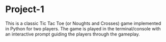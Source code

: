 # Project-1
This is a classic Tic Tac Toe (or Noughts and Crosses) game implemented in Python for two players. The game is played in the terminal/console with an interactive prompt guiding the players through the gameplay.
